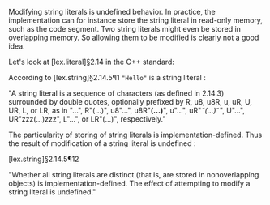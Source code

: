 Modifying string literals is undefined behavior. In practice, the implementation can for instance store the string literal in read-only memory, such as the code segment. Two string literals might even be stored in overlapping memory. So allowing them to be modified is clearly not a good idea.

Let's look at [lex.literal]§2.14 in the C++ standard:

According to  [lex.string]§2.14.5¶1 `"Hello"` is a string literal :

"A string literal is a sequence of characters (as defined in 2.14.3) surrounded by double quotes, optionally
prefixed by R, u8, u8R, u, uR, U, UR, L, or LR, as in "...", R"(...)", u8"...", u8R"**(...)**", u"...",
uR"*˜(...)*˜", U"...", UR"zzz(...)zzz", L"...", or LR"(...)", respectively."

The particularity of storing of string literals is implementation-defined. Thus the result of modification of a string literal is undefined :

[lex.string]§2.14.5¶12

"Whether all string literals are distinct (that is, are stored in nonoverlapping objects) is implementation-defined. The effect of attempting to modify a string literal is undefined."